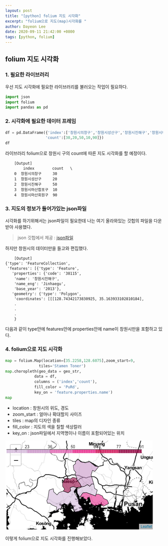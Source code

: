 ```yaml
---
layout: post
title: "[python] folium 지도 시각화"
excerpt: "folium으로 지도(map)시각화를 "
author: Dayeon Lee
date: 2020-09-11 21:42:00 +0800
tags: [python, folium]
---
```


## folium 지도 시각화
### 1. 필요한 라이브러리 
우선 지도 시각화에 필요한 라이브러리를 불러오는 작업이 필요하다. 
```python 
import json
import folium
import pandas as pd
```
### 2. 시각화에 필요한 데이터 프레임
```python
df = pd.DataFrame({'index':['창원시의창구','창원시성산구','창원시진해구','창원시마산합포구','창원시마산회원구'],
                  'count':[30,20,50,10,90]})
df
```
라이브러리 folium으로 창원시 구의 count에 따른 지도 시각화를 할 예정이다.
```
	[Output]
        index        count   \
    0  창원시의창구     30  
    1  창원시성산구     20  
    2  창원시진해구     50  
    3  창원시마산합포구  10    
    4  창원시마산회원구  90 
```
### 3. 지도의 정보가 들어가있는 json파일 
시각화를 하기위해서는 json파일이 필요한데 나는 여기 올라와있는 깃헙의 파일을 다운받아 사용했다.
> json 깃헙에서 제공 : [json파일](https://github.com/DAYEON-LEE/southkorea-maps/tree/master/kostat/2013/json) 
> 
하지만 창원시의 데이터만을 들고와 편집했다. 
```
	[Output]
{'type': 'FeatureCollection',
 'features': [{'type': 'Feature',
   'properties': {'code': '38115',
    'name': '창원시진해구',
    'name_eng': 'Jinhaegu',
    'base_year': '2013'},
   'geometry': {'type': 'Polygon',
    'coordinates': [[[128.74342173830925, 35.163933102810184],
    .
    .
    .
    }
  ```
  다음과 같이 type안에 features안에 properties안에 name이 창원시만을 포함하고 있다. 
  ### 4. folium으로 지도 시각화 
  ```python
  map = folium.Map(location=[35.2258,128.6075],zoom_start=9,
                 tiles='Stamen Toner')
map.choropleth(geo_data = geo_str,
               data = df,
               columns = ('index','count'),
               fill_color = 'PuRd',
               key_on = 'feature.properties.name')
map  
```
- location :  창원시의 위도, 경도
- zoom_start : 얼마나 확대할지 사이즈
- tiles : map의 디자인 종류
- fill_color : 지도의 색을 칠할 색상칼러
- key_on : json파일에서 지역명이나 이름이 포함되어있는 위치



![png](/images/folium_map_changwon_ex.PNG)



이렇게 folium으로 지도 시각화를 진행해보았다. 



